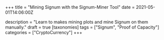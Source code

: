 +++
title = "Mining Signum with the Signum-Miner Tool"
date = 2021-05-01T14:06:00Z

description = "Learn to makes mining plots and mine Signum on them manually."
draft = true
[taxonomies]
tags = ["Signum", "Proof of Capacity"]
categories = ["CryptoCurrency"]
+++



[signum-download]: https://github.com/signum-network/signum-node/releases/latest "Signum Downloads"
[jportable]: https://portableapps.com/apps/utilities/java_portable "jPortable"
[docker-install-instructions]: https://docs.docker.com/install/ "Docker Install Instructions"
[docker-install-instructions-ubuntu]: https://docs.docker.com/install/linux/docker-ce/ubuntu/ "Docker Install Instructions for Ubuntu"
[docker-get-started]: https://docs.docker.com/get-started/ "Docker's Get Started Tutorial"
[docker-compose-install]: https://docs.docker.com/compose/install/#install-compose-on-linux-systems "Install docker-compose on Linux"
[discord-join-link]: https://discord.gg/eVFRx7DECX "Official Signum Discord"
